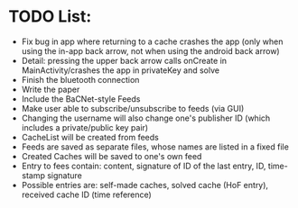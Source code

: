 # TODO List:

* Fix bug in app where returning to a cache crashes the app (only when using the in-app back arrow, not when using the android back arrow)
* Detail: pressing the upper back arrow calls onCreate in MainActivity/crashes the app in privateKey and solve
* Finish the bluetooth connection
* Write the paper
* Include the BaCNet-style Feeds
* Make user able to subscribe/unsubscribe to feeds (via GUI)
* Changing the username will also change one's publisher ID (which includes a private/public key pair)
* CacheList will be created from feeds
* Feeds are saved as separate files, whose names are listed in a fixed file
* Created Caches will be saved to one's own feed
* Entry to fees contain: content, signature of ID of the last entry, ID, time-stamp signature
* Possible entries are: self-made caches, solved cache (HoF entry), received cache ID (time reference)
